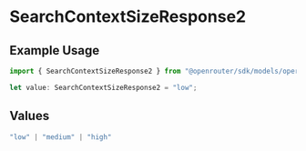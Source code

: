 # SearchContextSizeResponse2

## Example Usage

```typescript
import { SearchContextSizeResponse2 } from "@openrouter/sdk/models/operations";

let value: SearchContextSizeResponse2 = "low";
```

## Values

```typescript
"low" | "medium" | "high"
```